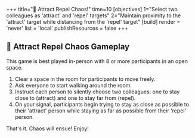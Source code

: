 +++
title="🧲 Attract Repel Chaos!"
time=10
[objectives]
    1="Select two colleagues as 'attract' and 'repel' targets"
    2="Maintain proximity to the 'attract' target while distancing from the 'repel' target"
[build]
  render = 'never'
  list = 'local'
  publishResources = false
+++

## 🧲 Attract Repel Chaos Gameplay

This game is best played in-person with 8 or more participants in an open space.

1. Clear a space in the room for participants to move freely.
2. Ask everyone to start walking around the room.
3. Instruct each person to silently choose two colleagues: one to stay close to (attract) and one to stay far from (repel).
4. On your signal, participants begin trying to stay as close as possible to their 'attract' person while staying as far as possible from their 'repel' person.

That's it. Chaos will ensue! Enjoy!
